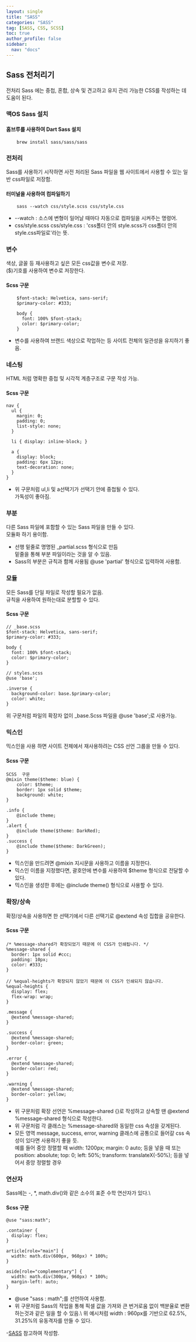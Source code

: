 ```yaml
---
layout: single
title: "SASS"
categories: "SASS"
tag: [SASS, CSS, SCSS]
toc: true
author_profile: false
sidebar:
  nav: "docs"
---
```


## Sass 전처리기
전처리 Sass 에는 중첩, 혼합, 상속 및 견고하고 유지 관리 가능한 CSS를 작성하는 데 도움이 된다.

### 맥OS Sass 설치

#### 홈브루를 사용하여 Dart Sass 설치
```
    brew install sass/sass/sass
```

### 전처리
Sass를 사용하기 시작하면 사전 처리된 Sass 파일을 웹 사이트에서 사용할 수 있는 일반 css파일로 저장함.

#### 터미널을 사용하여 컴파일하기
```
    sass --watch css/style.scss css/style.css
```

* --watch : 소스에 변형이 일어날 때마다 자동으로 컴파일을 시켜주는 명령어.
* css/style.scss css/style.css : 'css폴더 안의 style.scss가 css폴더 안의 style.css파일로'라는 뜻.


### 변수

색상, 글꼴 등 재사용하고 싶은 모든 css값을 변수로 저장.\
($)기호를 사용하여 변수로 저장한다.

#### Scss 구문
```
    $font-stack: Helvetica, sans-serif;
    $primary-color: #333;

    body {
      font: 100% $font-stack;
      color: $primary-color;
    }
```

* 변수를 사용하여 브랜드 색상으로 작업하는 등 사이트 전체의 일관성을 유지하기 좋음.

### 네스팅

HTML 처럼 명확한 중첩 및 시각적 계층구조로 구문 작성 가능.

#### Scss 구문
```
nav {
  ul {
    margin: 0;
    padding: 0;
    list-style: none;
  }

  li { display: inline-block; }

  a {
    display: block;
    padding: 6px 12px;
    text-decoration: none;
  }
}
```
* 위 구문처럼 ul,li 및 a선택기가 선택기 안에 중첩될 수 있다.\
가독성이 좋아짐.

### 부분
다른 Sass 파일에 포함할 수 있는 Sass 파일을 만들 수 있다.\
모듈화 하기 용이함.

* 선행 밑줄로 명명된 _partial.scss 형식으로 만듬\
밑줄을 통해 부분 파일이라는 것을 알 수 있음.
* Sass의 부분은 규칙과 함께 사용됨 @use 'partial' 형식으로 입력하여 사용함.


### 모듈
모든 Sass를 단일 파일로 작성할 필요가 없음.\
규칙을 사용하여 원하는대로 분할할 수 있다.

#### Scss 구문

```
// _base.scss
$font-stack: Helvetica, sans-serif;
$primary-color: #333;

body {
  font: 100% $font-stack;
  color: $primary-color;
}
```

```
// styles.scss
@use 'base';

.inverse {
  background-color: base.$primary-color;
  color: white;
}
```

위 구문처럼 파일의 확장자 없이 _base.Scss 파일을 @use 'base';로 사용가능.

### 믹스인

믹스인을 사용 하면 사이트 전체에서 재사용하려는 CSS 선언 그룹을 만들 수 있다.

#### Scss 구문
```
SCSS  구문
@mixin theme($theme: blue) {
    color: $theme;
    border: 1px solid $theme;
    background: white;
}

.info {
    @include theme;
}
.alert {
    @include theme($theme: DarkRed);
}
.success {
    @include theme($theme: DarkGreen);
}
```

* 믹스인을 만드려면 @mixin 지시문을 사용하고 이름을 지정한다.
* 믹스인 이름을 지정했다면, 괄호안에 변수를 사용하여 $theme 형식으로 전달할 수 있다.
* 믹스인을 생성한 후에는 @include theme() 형식으로 사용할 수 있다.

### 확장/상속
확장/상속을 사용하면 한 선택기에서 다른 선택기로 @extend 속성 집합을 공유한다.

#### Scss 구문
```
/* %message-shared가 확장되었기 때문에 이 CSS가 인쇄됩니다. */
%message-shared {
  border: 1px solid #ccc;
  padding: 10px;
  color: #333;
}

// %equal-heights가 확장되지 않았기 때문에 이 CSS가 인쇄되지 않습니다.
%equal-heights {
  display: flex;
  flex-wrap: wrap;
}

.message {
  @extend %message-shared;
}

.success {
  @extend %message-shared;
  border-color: green;
}

.error {
  @extend %message-shared;
  border-color: red;
}

.warning {
  @extend %message-shared;
  border-color: yellow;
}
```

* 위 구문처럼 확장 선언은 %message-shared {}로 작성하고 상속할 땐 @extend %message-shared 형식으로 작성한다. 
* 위 구문처럼 각 클래스는 %message-shared와 동일한 css 속성을 갖게된다.
* 모든 영역 message, success, error, warning 클래스에 공통으로 들어갈 css 속성이 있다면 사용하기 좋을 듯.\
예를 들어 중앙 정렬할 때 width: 1200px; margin: 0 auto; 등을 넣을 때 또는 position: absolute; top: 0; left: 50%; transform: translateX(-50%); 등을 넣어서 중앙 정렬할 경우 

### 연산자

Sass에는 -, *, math.div()와 같은 소수의 표준 수학 연산자가 있다.\

#### Scss 구문
```
@use "sass:math";

.container {
  display: flex;
}

article[role="main"] {
  width: math.div(600px, 960px) * 100%;
}

aside[role="complementary"] {
  width: math.div(300px, 960px) * 100%;
  margin-left: auto;
}
```

* @use "sass : math";를 선언하여 사용함.
* 위 구문처럼 Sass의 작업을 통해 픽셀 값을 가져와 큰 번거로움 없이 백분율로 변환하는것과 같은 일을 할 수 있음.\ 
위 예시처럼 width : 960px를 기반으로 62.5%, 31.25%의 유동격자를 만들 수 있다.

-[SASS](https://sass-lang.com) 참고하여 작성함.


